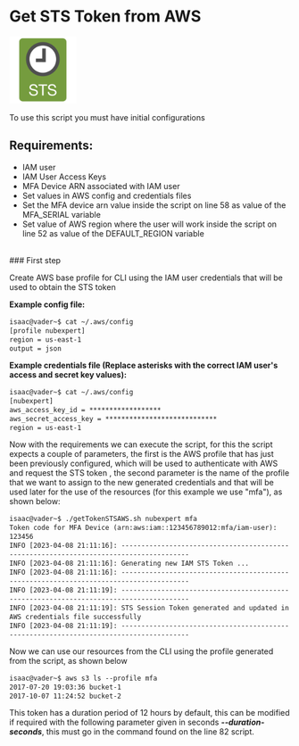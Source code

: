 # Get STS Token from AWS

<img src="./images/iam-aws-sts.png" width="120px">

To use this script you must have initial configurations

## Requirements:

- IAM user
- IAM User Access Keys
- MFA Device ARN associated with IAM user
- Set values in AWS config and credentials files
- Set the MFA device arn value inside the script on line 58 as value of the MFA_SERIAL variable
- Set value of AWS region where the user will work inside the script on line 52 as value of the DEFAULT_REGION variable
<br/>
### First step
<br/>

Create AWS base profile for CLI using the IAM user credentials that will be used to obtain the STS token

**Example config file:**

```properties
isaac@vader~$ cat ~/.aws/config
[profile nubexpert]
region = us-east-1
output = json
```

**Example credentials file (Replace asterisks with the correct IAM user's access and secret key values):**

```properties
isaac@vader~$ cat ~/.aws/config
[nubexpert]
aws_access_key_id = ******************
aws_secret_access_key = ****************************
region = us-east-1
```

Now with the requirements we can execute the script, for this the script expects a couple of parameters, the first is the AWS profile that has just been previously configured, which will be used to authenticate with AWS and request the STS token , the second parameter is the name of the profile that we want to assign to the new generated credentials and that will be used later for the use of the resources (for this example we use "mfa"), as shown below:

```properties
isaac@vader~$ ./getTokenSTSAWS.sh nubexpert mfa
Token code for MFA Device (arn:aws:iam::123456789012:mfa/iam-user): 123456
INFO [2023-04-08 21:11:16]: ---------------------------------------------------------------------------------------
INFO [2023-04-08 21:11:16]: Generating new IAM STS Token ...
INFO [2023-04-08 21:11:16]: ---------------------------------------------------------------------------------------
INFO [2023-04-08 21:11:19]: ---------------------------------------------------------------------------------------
INFO [2023-04-08 21:11:19]: STS Session Token generated and updated in AWS credentials file successfully
INFO [2023-04-08 21:11:19]: ---------------------------------------------------------------------------------------
```

Now we can use our resources from the CLI using the profile generated from the script, as shown below

```properties
isaac@vader~$ aws s3 ls --profile mfa          
2017-07-20 19:03:36 bucket-1
2017-10-07 11:24:52 bucket-2
```

This token has a duration period of 12 hours by default, this can be modified if required with the following parameter given in seconds ***--duration-seconds***, this must go in the command found on the line 82 script.
